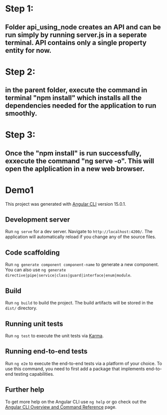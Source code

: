 # Step 1:
## Folder api_using_node creates an API and can be run simply by running server.js in a seperate terminal. API contains only a single property entity for now.

# Step 2:
## in the parent folder, execute the command in terminal "npm install" which installs all the dependencies needed for the application to run smoothly.

# Step 3:
## Once the "npm install" is run successfully, exxecute the command "ng serve -o". This will open the aplplication in a new web browser.
# Demo1

This project was generated with [Angular CLI](https://github.com/angular/angular-cli) version 15.0.1.

## Development server

Run `ng serve` for a dev server. Navigate to `http://localhost:4200/`. The application will automatically reload if you change any of the source files.

## Code scaffolding

Run `ng generate component component-name` to generate a new component. You can also use `ng generate directive|pipe|service|class|guard|interface|enum|module`.

## Build

Run `ng build` to build the project. The build artifacts will be stored in the `dist/` directory.

## Running unit tests

Run `ng test` to execute the unit tests via [Karma](https://karma-runner.github.io).

## Running end-to-end tests

Run `ng e2e` to execute the end-to-end tests via a platform of your choice. To use this command, you need to first add a package that implements end-to-end testing capabilities.

## Further help

To get more help on the Angular CLI use `ng help` or go check out the [Angular CLI Overview and Command Reference](https://angular.io/cli) page.
